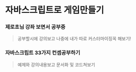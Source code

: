 # 자바스크립트로 게임만들기
### 제로초님 강좌 보면서 공부중

> 공부할시에 강의보고 나중에 내가 따로 커스터마이징꼭 해보기! 

### 자바스크립트 33가지 컨셉공부하기
> 예제와 강의내용보고 문서화 및 코드쳐보기